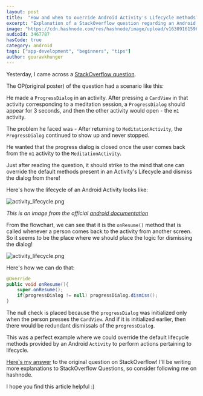 ```yaml
---
layout: post
title:  "How and when to override Android Activity's Lifecycle methods?"
excerpt: "Explanation of a StackOverflow question regarding an Android Activity's lifecycle"
image: "https://cdn.hashnode.com/res/hashnode/image/upload/v1630916159630/gZuyRfFaz.png"
audioId: 3467787
hasCode: true
category: android
tags: ["app-development", "beginners", "tips"]
author: gouravkhunger
---
```


Yesterday, I came across a [StackOverflow question](https://stackoverflow.com/questions/69064102/how-can-i-stop-the-progressdialog-after-returning-to-the-activity).

The OP(original poster) of the question had a scenario like this:

He made a `ProgressDialog` in an activity. After pressing a `CardView` in that activity corresponding to a meditation session, a `ProgressDialog` should appear for 3 seconds, and then the other activity would open - the `m1` activity. 

The problem he faced was - After returning to `MeditationActivity`, the `ProgressDialog` continued to show up and never stopped.

He wanted that the progress dialog is closed once the user comes back from the `m1` activity to the `MeditationActivity`.

Just after reading the question, it should strike to the mind that one can override the default methods present in an Activity's Lifecycle and dismiss the dialog from there!

Here's how the lifecycle of an Android Activity looks like:

![activity_lifecycle.png](https://cdn.hashnode.com/res/hashnode/image/upload/v1630915330208/6F9zSmseW2.png)

*This is an image from the official [android documentation](https://developer.android.com/guide/components/activities/activity-lifecycle)*

From the flowchart, we can see that it is the `onResume()` method that is called whenever a person comes back to the activity from another screen. So it seems to be the place where we should place the logic for dismissing the dialog!

![activity_lifecycle.png](https://cdn.hashnode.com/res/hashnode/image/upload/v1630915509631/Eq9kO4b_9.png)

Here's how we can do that:

```java
@Override
public void onResume(){
    super.onResume();
    if(progressDialog != null) progressDialog.dismiss();
}
```

The null check is placed because the `progressDialog` was initialized only when the person presses the `CardView`. And if it is initialized earlier, then there would be redundant dismissals of the `progressDialog`.

This was a perfect example where we could override the default lifecycle methods provided by an Android `Activity` to perform actions pertaining to lifecycle.

[Here's my answer](https://stackoverflow.com/a/69064294/9819031) to the original question on StackOverflow! I'll be writing more explanations to StackOverflow Questions, so consider following me on hashnode.

I hope you find this article helpful :)
